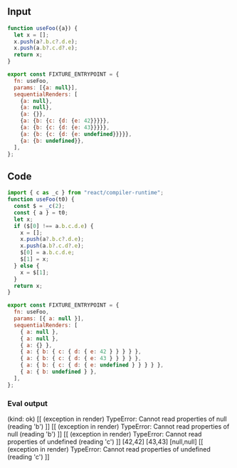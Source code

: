 
## Input

```javascript
function useFoo({a}) {
  let x = [];
  x.push(a?.b.c?.d.e);
  x.push(a.b?.c.d?.e);
  return x;
}

export const FIXTURE_ENTRYPOINT = {
  fn: useFoo,
  params: [{a: null}],
  sequentialRenders: [
    {a: null},
    {a: null},
    {a: {}},
    {a: {b: {c: {d: {e: 42}}}}},
    {a: {b: {c: {d: {e: 43}}}}},
    {a: {b: {c: {d: {e: undefined}}}}},
    {a: {b: undefined}},
  ],
};

```

## Code

```javascript
import { c as _c } from "react/compiler-runtime";
function useFoo(t0) {
  const $ = _c(2);
  const { a } = t0;
  let x;
  if ($[0] !== a.b.c.d.e) {
    x = [];
    x.push(a?.b.c?.d.e);
    x.push(a.b?.c.d?.e);
    $[0] = a.b.c.d.e;
    $[1] = x;
  } else {
    x = $[1];
  }
  return x;
}

export const FIXTURE_ENTRYPOINT = {
  fn: useFoo,
  params: [{ a: null }],
  sequentialRenders: [
    { a: null },
    { a: null },
    { a: {} },
    { a: { b: { c: { d: { e: 42 } } } } },
    { a: { b: { c: { d: { e: 43 } } } } },
    { a: { b: { c: { d: { e: undefined } } } } },
    { a: { b: undefined } },
  ],
};

```
      
### Eval output
(kind: ok) [[ (exception in render) TypeError: Cannot read properties of null (reading 'b') ]]
[[ (exception in render) TypeError: Cannot read properties of null (reading 'b') ]]
[[ (exception in render) TypeError: Cannot read properties of undefined (reading 'c') ]]
[42,42]
[43,43]
[null,null]
[[ (exception in render) TypeError: Cannot read properties of undefined (reading 'c') ]]